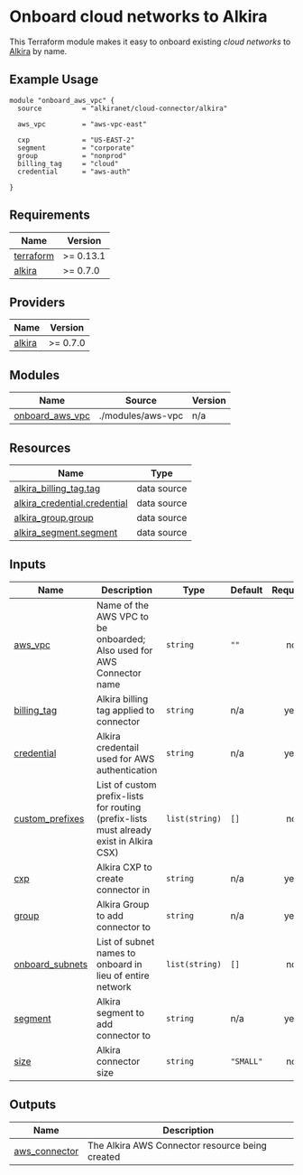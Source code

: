 # Onboard cloud networks to Alkira
This Terraform module makes it easy to onboard existing _cloud networks_ to [Alkira](https://alkira.com) by name.

## Example Usage
```hcl
module "onboard_aws_vpc" {
  source          = "alkiranet/cloud-connector/alkira"

  aws_vpc         = "aws-vpc-east"
  
  cxp             = "US-EAST-2"
  segment         = "corporate"
  group           = "nonprod"
  billing_tag     = "cloud"
  credential      = "aws-auth"

}
```

<!-- BEGINNING OF PRE-COMMIT-TERRAFORM DOCS HOOK -->
## Requirements

| Name | Version |
|------|---------|
| <a name="requirement_terraform"></a> [terraform](#requirement\_terraform) | >= 0.13.1 |
| <a name="requirement_alkira"></a> [alkira](#requirement\_alkira) | >= 0.7.0 |

## Providers

| Name | Version |
|------|---------|
| <a name="provider_alkira"></a> [alkira](#provider\_alkira) | >= 0.7.0 |

## Modules

| Name | Source | Version |
|------|--------|---------|
| <a name="module_onboard_aws_vpc"></a> [onboard\_aws\_vpc](#module\_onboard\_aws\_vpc) | ./modules/aws-vpc | n/a |

## Resources

| Name | Type |
|------|------|
| [alkira_billing_tag.tag](https://registry.terraform.io/providers/alkiranet/alkira/latest/docs/data-sources/billing_tag) | data source |
| [alkira_credential.credential](https://registry.terraform.io/providers/alkiranet/alkira/latest/docs/data-sources/credential) | data source |
| [alkira_group.group](https://registry.terraform.io/providers/alkiranet/alkira/latest/docs/data-sources/group) | data source |
| [alkira_segment.segment](https://registry.terraform.io/providers/alkiranet/alkira/latest/docs/data-sources/segment) | data source |

## Inputs

| Name | Description | Type | Default | Required |
|------|-------------|------|---------|:--------:|
| <a name="input_aws_vpc"></a> [aws\_vpc](#input\_aws\_vpc) | Name of the AWS VPC to be onboarded; Also used for AWS Connector name | `string` | `""` | no |
| <a name="input_billing_tag"></a> [billing\_tag](#input\_billing\_tag) | Alkira billing tag applied to connector | `string` | n/a | yes |
| <a name="input_credential"></a> [credential](#input\_credential) | Alkira credentail used for AWS authentication | `string` | n/a | yes |
| <a name="input_custom_prefixes"></a> [custom\_prefixes](#input\_custom\_prefixes) | List of custom prefix-lists for routing (prefix-lists must already exist in Alkira CSX) | `list(string)` | `[]` | no |
| <a name="input_cxp"></a> [cxp](#input\_cxp) | Alkira CXP to create connector in | `string` | n/a | yes |
| <a name="input_group"></a> [group](#input\_group) | Alkira Group to add connector to | `string` | n/a | yes |
| <a name="input_onboard_subnets"></a> [onboard\_subnets](#input\_onboard\_subnets) | List of subnet names to onboard in lieu of entire network | `list(string)` | `[]` | no |
| <a name="input_segment"></a> [segment](#input\_segment) | Alkira segment to add connector to | `string` | n/a | yes |
| <a name="input_size"></a> [size](#input\_size) | Alkira connector size | `string` | `"SMALL"` | no |

## Outputs

| Name | Description |
|------|-------------|
| <a name="output_aws_connector"></a> [aws\_connector](#output\_aws\_connector) | The Alkira AWS Connector resource being created |
<!-- END OF PRE-COMMIT-TERRAFORM DOCS HOOK -->